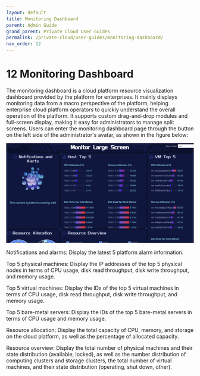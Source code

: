 ```yaml
---
layout: default
title: Monitoring Dashboard
parent: Admin Guide
grand_parent: Private Cloud User Guides
permalink: /private-cloud/user-guides/monitoring-dashboard/
nav_order: 12
---
```

# 12 Monitoring Dashboard

The monitoring dashboard is a cloud platform resource visualization dashboard provided by the platform for enterprises. It mainly displays monitoring data from a macro perspective of the platform, helping enterprise cloud platform operators to quickly understand the overall operation of the platform. It supports custom drag-and-drop modules and full-screen display, making it easy for administrators to manage split screens. Users can enter the monitoring dashboard page through the button on the left side of the administrator's avatar, as shown in the figure below:

![moniterscreen](../images/adminguide/moniterscreen.png)

Notifications and alarms: Display the latest 5 platform alarm information.

Top 5 physical machines: Display the IP addresses of the top 5 physical nodes in terms of CPU usage, disk read throughput, disk write throughput, and memory usage.

Top 5 virtual machines: Display the IDs of the top 5 virtual machines in terms of CPU usage, disk read throughput, disk write throughput, and memory usage.

Top 5 bare-metal servers: Display the IDs of the top 5 bare-metal servers in terms of CPU usage and memory usage.

Resource allocation: Display the total capacity of CPU, memory, and storage on the cloud platform, as well as the percentage of allocated capacity.

Resource overview: Display the total number of physical machines and their state distribution (available, locked), as well as the number distribution of computing clusters and storage clusters, the total number of virtual machines, and their state distribution (operating, shut down, other).

